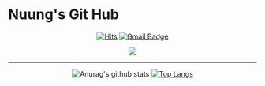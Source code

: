 # Nuung's Git Hub
<div align = "center">

[![Hits](https://hits.seeyoufarm.com/api/count/incr/badge.svg?url=https%3A%2F%2Fgithub.com%2FNuung&count_bg=%23003376&title_bg=%23555555&icon=sparkfun.svg&icon_color=%23E7E7E7&title=hits&edge_flat=false)](https://hits.seeyoufarm.com)
[![Gmail Badge](https://img.shields.io/badge/Gmail-d14836?style=flat&logo=Gmail&logoColor=white&link=mailto:snugyun01@gmail.com)](mailto:qlgks1@gmail.com)

  <img src="https://i.pinimg.com/originals/e4/26/70/e426702edf874b181aced1e2fa5c6cde.gif">
</div>
          
  ---

<div align = "center">

![Anurag's github stats](https://github-readme-stats.vercel.app/api?username=Nuung&theme=dark&show_icons=true)
[![Top Langs](https://github-readme-stats.vercel.app/api/top-langs/?username=Nuung&theme=dark&layout=compact)](https://github.com/anuraghazra/github-readme-stats)
  

  
</div>
